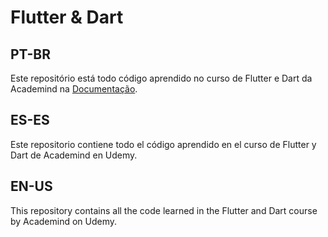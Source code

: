 # Flutter & Dart

## PT-BR

Este repositório está todo código aprendido no curso de Flutter e Dart da Academind na [Documentação](https://www.udemy.com/course/curso-flutter/?couponCode=THANKSLEARNER24).

## ES-ES

Este repositorio contiene todo el código aprendido en el curso de Flutter y Dart de Academind en Udemy.

## EN-US

This repository contains all the code learned in the Flutter and Dart course by Academind on Udemy.
